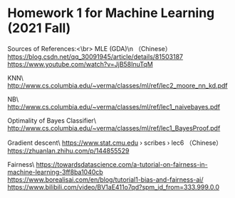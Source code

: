 # Homework 1 for Machine Learning (2021 Fall)

Sources of References:<\br>
MLE (GDA)\n
（Chinese）https://blog.csdn.net/qq_30091945/article/details/81503187
https://www.youtube.com/watch?v=JjB58InuTqM

KNN\\
http://www.cs.columbia.edu/~verma/classes/ml/ref/lec2_moore_nn_kd.pdf

NB\\
http://www.cs.columbia.edu/~verma/classes/ml/ref/lec1_naivebayes.pdf

Optimality of Bayes Classifier\\
http://www.cs.columbia.edu/~verma/classes/ml/ref/lec1_BayesProof.pdf

Gradient descent\\
https://www.stat.cmu.edu › scribes › lec6
（Chinese）https://zhuanlan.zhihu.com/p/144855529

Fairness\\
https://towardsdatascience.com/a-tutorial-on-fairness-in-machine-learning-3ff8ba1040cb
https://www.borealisai.com/en/blog/tutorial1-bias-and-fairness-ai/
https://www.bilibili.com/video/BV1aE411o7qd?spm_id_from=333.999.0.0
